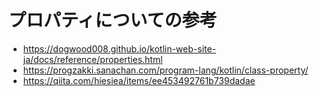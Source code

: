 # プロパティについての参考

* https://dogwood008.github.io/kotlin-web-site-ja/docs/reference/properties.html
* https://progzakki.sanachan.com/program-lang/kotlin/class-property/
* https://qiita.com/hiesiea/items/ee453492761b739dadae